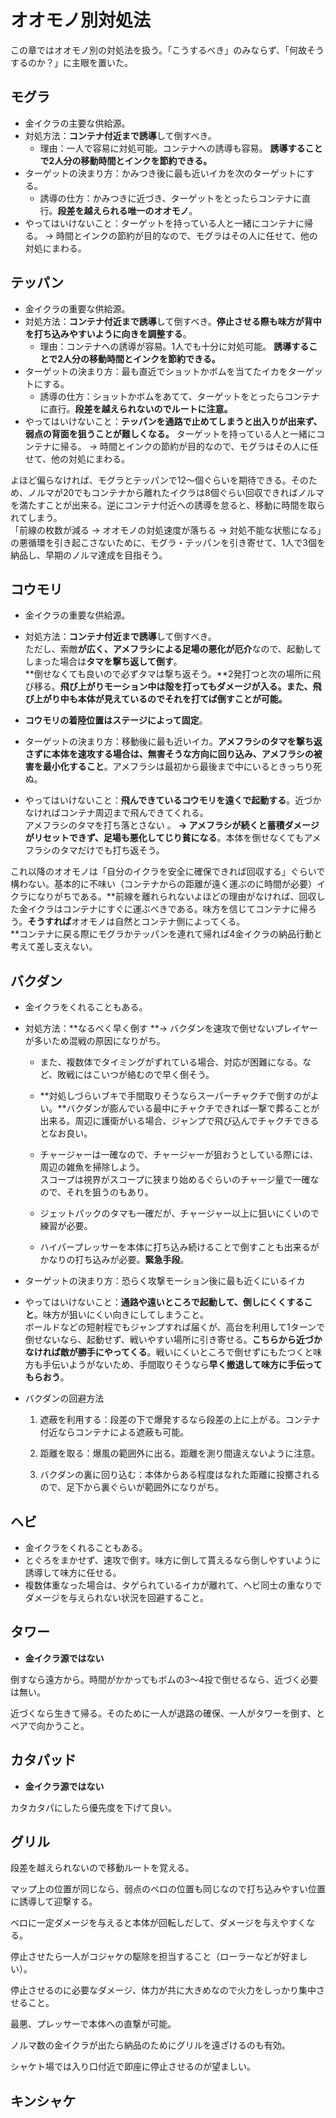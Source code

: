 # オオモノ別対処法

この章ではオオモノ別の対処法を扱う。「こうするべき」のみならず、「何故そうするのか？」に主眼を置いた。

## モグラ

* 金イクラの主要な供給源。
* 対処方法：**コンテナ付近まで誘導**して倒すべき。
  * 理由：一人で容易に対処可能。コンテナへの誘導も容易。
    **誘導することで2人分の移動時間とインクを節約できる。**
* ターゲットの決まり方：かみつき後に最も近いイカを次のターゲットにする。
  * 誘導の仕方：かみつきに近づき、ターゲットをとったらコンテナに直行。**段差を越えられる唯一のオオモノ**。
* やってはいけないこと：ターゲットを持っている人と一緒にコンテナに帰る。
  → 時間とインクの節約が目的なので、モグラはその人に任せて、他の対処にまわる。

## テッパン

* 金イクラの重要な供給源。
* 対処方法：**コンテナ付近まで誘導**して倒すべき。**停止させる際も味方が背中を打ち込みやすいように向きを調整する**。
  * 理由：コンテナへの誘導が容易。1人でも十分に対処可能。
    **誘導することで2人分の移動時間とインクを節約できる。**
* ターゲットの決まり方：最も直近でショットかボムを当てたイカをターゲットにする。
  * 誘導の仕方：ショットかボムをあてて、ターゲットをとったらコンテナに直行。**段差を越えられないのでルートに注意。**
* やってはいけないこと：**テッパンを通路で止めてしまうと出入りが出来ず、弱点の背面を狙うことが難しくなる。**
  ターゲットを持っている人と一緒にコンテナに帰る。
  → 時間とインクの節約が目的なので、モグラはその人に任せて、他の対処にまわる。

よほど偏らなければ、モグラとテッパンで12～個ぐらいを期待できる。そのため、ノルマが20でもコンテナから離れたイクラは8個ぐらい回収できればノルマを満たすことが出来る。逆にコンテナ付近への誘導を怠ると、移動に時間を取られてしまう。  
「前線の枚数が減る → オオモノの対処速度が落ちる → 対処不能な状態になる」の悪循環を引き起こさないために、モグラ・テッパンを引き寄せて、1人で3個を納品し、早期のノルマ達成を目指そう。

## コウモリ

* 金イクラの重要な供給源。
* 対処方法：**コンテナ付近まで誘導**して倒すべき。  
  ただし、索敵**が広く、アメフラシによる足場の悪化が厄介**なので、起動してしまった場合は**タマを撃ち返して倒す**。  
  **倒せなくても良いので必ずタマは撃ち返そう。**2発打つと次の場所に飛び移る。**飛び上がりモーション中は殻を打ってもダメージが入る。また、飛び上がり中も本体が見えているのでそれを打てば倒すことが可能。**

* **コウモリの着陸位置はステージによって固定**。

* ターゲットの決まり方：移動後に最も近いイカ。**アメフラシのタマを撃ち返さずに本体を速攻する場合は、無害そうな方向に回り込み、アメフラシの被害を最小化すること**。アメフラシは最初から最後まで中にいるときっちり死ぬ。

* やってはいけないこと：**飛んできているコウモリを遠くで起動する**。近づかなければコンテナ周辺まで飛んできてくれる。  
  アメフラシのタマを打ち落とさない 。 **→ アメフラシが続くと蓄積ダメージがリセットできず、足場も悪化してじり貧になる**。本体を倒せなくてもアメフラシのタマだけでも打ち返そう。

これ以降のオオモノは「自分のイクラを安全に確保できれば回収する」ぐらいで構わない。基本的に不味い（コンテナからの距離が遠く運ぶのに時間が必要）イクラになりがちである。**前線を離れられないよほどの理由がなければ、回収した金イクラはコンテナにすぐに運ぶべきである。味方を信じてコンテナに帰ろう。**そうすれば**オオモノは自然とコンテナ側によってくる。      
**コンテナに戻る際にモグラかテッパンを連れて帰れば4金イクラの納品行動と考えて差し支えない。

## バクダン

* 金イクラをくれることもある。
* 対処方法：**なるべく早く倒す  **→ バクダンを速攻で倒せないプレイヤーが多いため混戦の原因になりがち。

  * また、複数体でタイミングがずれている場合、対応が困難になる。など、敗戦にはこいつが絡むので早く倒そう。

  * **対処しづらいブキで手間取りそうならスーパーチャクチで倒すのがよい。**バクダンが膨んでいる最中にチャクチできれば一撃で葬ることが出来る。周辺に護衛がいる場合、ジャンプで飛び込んでチャクチできるとなお良い。

  * チャージャーは一確なので、チャージャーが狙おうとしている際には、周辺の雑魚を掃除しよう。  
    スコープは視界がスコープに狭まり始めるぐらいのチャージ量で一確なので、それを狙うのもあり。

  * ジェットパックのタマも一確だが、チャージャー以上に狙いにくいので練習が必要。

  * ハイパープレッサーを本体に打ち込み続けることで倒すことも出来るがかなりの打ち込みが必要。**緊急手段**。

* ターゲットの決まり方：恐らく攻撃モーション後に最も近くにいるイカ

* やってはいけないこと：**通路や遠いところで起動して、倒しにくくすること**。味方が狙いにくい向きにしてしまうこと。  
  ボールドなどの短射程でもジャンプすれば届くが、高台を利用して1ターンで倒せないなら、起動せず、戦いやすい場所に引き寄せる。**こちらから近づかなければ敵が勝手にやってくる**。戦いにくいところで倒せずにもたつくと味方も手伝いようがないため、手間取りそうなら**早く撤退して味方に手伝ってもらおう**。

* バクダンの回避方法

  1. 遮蔽を利用する：段差の下で爆発するなら段差の上に上がる。コンテナ付近ならコンテナによる遮蔽も可能。

  2. 距離を取る：爆風の範囲外に出る。距離を測り間違えないように注意。

  3. バクダンの裏に回り込む：本体からある程度はなれた距離に投擲されるので、足下から裏ぐらいが範囲外になりがち。

## ヘビ

* 金イクラをくれることもある。
* とぐろをまかせず、速攻で倒す。味方に倒して貰えるなら倒しやすいように誘導して味方に任せる。
* 複数体重なった場合は、タゲられているイカが離れて、ヘビ同士の重なりでダメージを与えられない状況を回避すること。

## タワー

* **金イクラ源ではない**

倒すなら遠方から。時間がかかってもボムの3～4投で倒せるなら、近づく必要は無い。

近づくなら生きて帰る。そのために一人が退路の確保、一人がタワーを倒す、とペアで向かうこと。

## カタパッド

* **金イクラ源ではない**

カタカタパにしたら優先度を下げて良い。

## グリル

段差を越えられないので移動ルートを覚える。

マップ上の位置が同じなら、弱点のベロの位置も同じなので打ち込みやすい位置に誘導して迎撃する。

ベロに一定ダメージを与えると本体が回転しだして、ダメージを与えやすくなる。

停止させたら一人がコジャケの駆除を担当すること（ローラーなどが好ましい）。

停止させるのに必要なダメージ、体力が共に大きめなので火力をしっかり集中させること。

最悪、プレッサーで本体への直撃が可能。

ノルマ数の金イクラが出たら納品のためにグリルを遠ざけるのも有効。

シャケト場では入り口付近で即座に停止させるのが望ましい。

## キンシャケ



